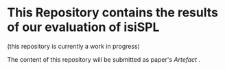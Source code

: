 # This Repository contains the results of our evaluation of isiSPL

(this repository is currently a work in progress)

The content of this repository will be submitted as paper's _Artefact_ .
